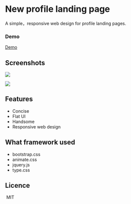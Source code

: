 

# New profile landing page

A simple，responsive web design for profile landing pages.

### Demo

[Demo](https://mayuko.cn/)

## Screenshots

![](http://ojuxjurwa.bkt.clouddn.com/%E5%B1%8F%E5%B9%95%E5%BF%AB%E7%85%A7%202017-06-30%2020.50.40.png)

![](http://ojuxjurwa.bkt.clouddn.com/%E5%B1%8F%E5%B9%95%E5%BF%AB%E7%85%A7%202017-06-30%2020.56.50.png)

## Features

- Concise
- Flat UI
- Handsome
- Responsive web design

  

## What framework used

- bootstrap.css
- animate.css
- jquery.js
- type.css 

  

## Licence

 MIT